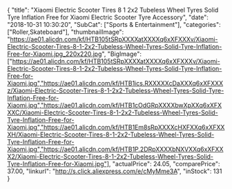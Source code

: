 {
	"title": "Xiaomi Electric Scooter Tires 8 1 2x2 Tubeless Wheel Tyres Solid Tyre Inflation Free for Xiaomi Electric Scooter Tyre Accessory",
	"date": "2018-10-31 10:30:20",
	"SubCat": ["Sports & Entertainment"],
	"categories": ["Roller,Skateboard"],
	"thumbnailImage": "https://ae01.alicdn.com/kf/HTB105tSRpXXXXatXXXXq6xXFXXXv/Xiaomi-Electric-Scooter-Tires-8-1-2x2-Tubeless-Wheel-Tyres-Solid-Tyre-Inflation-Free-for-Xiaomi.jpg_220x220.jpg",
	"BigImage": ["https://ae01.alicdn.com/kf/HTB105tSRpXXXXatXXXXq6xXFXXXv/Xiaomi-Electric-Scooter-Tires-8-1-2x2-Tubeless-Wheel-Tyres-Solid-Tyre-Inflation-Free-for-Xiaomi.jpg","https://ae01.alicdn.com/kf/HTB1ics.RXXXXXcDaXXXq6xXFXXXz/Xiaomi-Electric-Scooter-Tires-8-1-2x2-Tubeless-Wheel-Tyres-Solid-Tyre-Inflation-Free-for-Xiaomi.jpg","https://ae01.alicdn.com/kf/HTB1cOdGRpXXXXbwXpXXq6xXFXXXC/Xiaomi-Electric-Scooter-Tires-8-1-2x2-Tubeless-Wheel-Tyres-Solid-Tyre-Inflation-Free-for-Xiaomi.jpg","https://ae01.alicdn.com/kf/HTB1Em8sRpXXXXcHXFXXq6xXFXXXH/Xiaomi-Electric-Scooter-Tires-8-1-2x2-Tubeless-Wheel-Tyres-Solid-Tyre-Inflation-Free-for-Xiaomi.jpg","https://ae01.alicdn.com/kf/HTB1P.2DRpXXXXbNXVXXq6xXFXXX2/Xiaomi-Electric-Scooter-Tires-8-1-2x2-Tubeless-Wheel-Tyres-Solid-Tyre-Inflation-Free-for-Xiaomi.jpg"],
	"actualPrice": 24.05,
	"comparePrice": 37.00,
	"linkurl": "http://s.click.aliexpress.com/e/cMyMme3A",
	"inStock": 131
}
